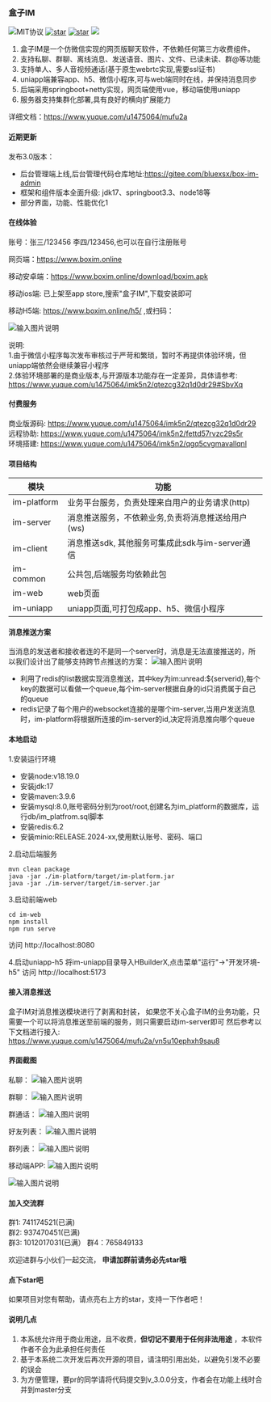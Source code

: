 
###  **盒子IM** 
![MIT协议](https://img.shields.io/badge/license-MIT-red)
[![star](https://gitee.com/bluexsx/box-im/badge/star.svg)](https://gitee.com/bluexsx/box-im) 
[![star](https://img.shields.io/github/stars/bluexsx/box-im.svg?style=flat&logo=GitHub)](https://github.com/bluexsx/box-im) 
<a href="#加入交流群"><img src="https://img.shields.io/badge/QQ交流群-green.svg?style=plasticr"></a>

1. 盒子IM是一个仿微信实现的网页版聊天软件，不依赖任何第三方收费组件。
1. 支持私聊、群聊、离线消息、发送语音、图片、文件、已读未读、群@等功能
1. 支持单人、多人音视频通话(基于原生webrtc实现,需要ssl证书)
1. uniapp端兼容app、h5、微信小程序,可与web端同时在线，并保持消息同步
1. 后端采用springboot+netty实现，网页端使用vue，移动端使用uniapp
1. 服务器支持集群化部署,具有良好的横向扩展能力


详细文档：https://www.yuque.com/u1475064/mufu2a


#### 近期更新
发布3.0版本：

- 后台管理端上线,后台管理代码仓库地址:https://gitee.com/bluexsx/box-im-admin
- 框架和组件版本全面升级: jdk17、springboot3.3、node18等
- 部分界面，功能、性能优化1


#### 在线体验

账号：张三/123456 李四/123456,也可以在自行注册账号

网页端：https://www.boxim.online

移动安卓端：https://www.boxim.online/download/boxim.apk

移动ios端: 已上架至app store,搜索"盒子IM",下载安装即可

移动H5端: https://www.boxim.online/h5/ ,或扫码：

![输入图片说明](%E6%88%AA%E5%9B%BE/h5%E4%BA%8C%E7%BB%B4%E7%A0%81.png)

说明:  
1.由于微信小程序每次发布审核过于严苛和繁琐，暂时不再提供体验环境，但uniapp端依然会继续兼容小程序  
2.体验环境部署的是商业版本,与开源版本功能存在一定差异，具体请参考:  
https://www.yuque.com/u1475064/imk5n2/qtezcg32q1d0dr29#SbvXq

#### 付费服务
商业版源码: https://www.yuque.com/u1475064/imk5n2/qtezcg32q1d0dr29  
远程协助: https://www.yuque.com/u1475064/imk5n2/fettd57rvzc29s5r  
环境搭建: https://www.yuque.com/u1475064/imk5n2/qgq5cvgmavallqnl


#### 项目结构
| 模块          | 功能                               |
|-------------|----------------------------------|
| im-platform | 业务平台服务，负责处理来自用户的业务请求(http)       |
| im-server   | 消息推送服务，不依赖业务,负责将消息推送给用户(ws)      |
| im-client   | 消息推送sdk, 其他服务可集成此sdk与im-server通信 |
| im-common   | 公共包,后端服务均依赖此包                    |
| im-web      | web页面                            |
| im-uniapp   | uniapp页面,可打包成app、h5、微信小程序        |

#### 消息推送方案
当消息的发送者和接收者连的不是同一个server时，消息是无法直接推送的，所以我们设计出了能够支持跨节点推送的方案：
![输入图片说明](%E6%88%AA%E5%9B%BE/%E6%B6%88%E6%81%AF%E6%8E%A8%E9%80%81%E9%9B%86%E7%BE%A4%E5%8C%96.jpg)

- 利用了redis的list数据实现消息推送，其中key为im:unread:${serverid},每个key的数据可以看做一个queue,每个im-server根据自身的id只消费属于自己的queue
- redis记录了每个用户的websocket连接的是哪个im-server,当用户发送消息时，im-platform将根据所连接的im-server的id,决定将消息推向哪个queue


#### 本地启动
1.安装运行环境
- 安装node:v18.19.0
- 安装jdk:17
- 安装maven:3.9.6
- 安装mysql:8.0,账号密码分别为root/root,创建名为im_platform的数据库，运行db/im_platfrom.sql脚本
- 安装redis:6.2
- 安装minio:RELEASE.2024-xx,使用默认账号、密码、端口

2.启动后端服务
```
mvn clean package
java -jar ./im-platform/target/im-platform.jar
java -jar ./im-server/target/im-server.jar
```

3.启动前端web
```
cd im-web
npm install
npm run serve
```
访问 http://localhost:8080

4.启动uniapp-h5
将im-uniapp目录导入HBuilderX,点击菜单"运行"->"开发环境-h5"
访问 http://localhost:5173

#### 接入消息推送
盒子IM对消息推送模块进行了剥离和封装， 如果您不关心盒子IM的业务功能，只需要一个可以将消息推送至前端的服务，则只需要启动im-server即可
然后参考以下文档进行接入:   
https://www.yuque.com/u1475064/mufu2a/vn5u10ephxh9sau8

#### 界面截图
私聊：
![输入图片说明](%E6%88%AA%E5%9B%BE/web/%E7%A7%81%E8%81%8A.jpg)

群聊：
![输入图片说明](%E6%88%AA%E5%9B%BE/web/%E7%BE%A4%E8%81%8A.jpg)

群通话：
![输入图片说明](%E6%88%AA%E5%9B%BE/web/%E5%A4%9A%E4%BA%BA%E9%80%9A%E8%AF%9D.jpg)

好友列表：
![输入图片说明](%E6%88%AA%E5%9B%BE/web/%E5%A5%BD%E5%8F%8B.jpg)

群列表：
![输入图片说明](%E6%88%AA%E5%9B%BE/web/%E7%BE%A4%E5%88%97%E8%A1%A8.jpg)

移动端APP:
![输入图片说明](%E6%88%AA%E5%9B%BE/app/1.png)  
  

![输入图片说明](%E6%88%AA%E5%9B%BE/app/2.png)  

#### 加入交流群
群1: 741174521(已满)  
群2: 937470451(已满)  
群3: 1012017031(已满）
群4：765849133

欢迎进群与小伙们一起交流， **申请加群前请务必先star哦** 


#### 点下star吧
如果项目对您有帮助，请点亮右上方的star，支持一下作者吧！


#### 说明几点

1. 本系统允许用于商业用途，且不收费，**但切记不要用于任何非法用途** ，本软件作者不会为此承担任何责任
1. 基于本系统二次开发后再次开源的项目，请注明引用出处，以避免引发不必要的误会
1. 为方便管理，要pr的同学请将代码提交到v_3.0.0分支，作者会在功能上线时合并到master分支

